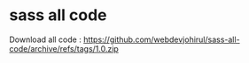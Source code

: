 # sass all code
Download all code : https://github.com/webdevjohirul/sass-all-code/archive/refs/tags/1.0.zip
